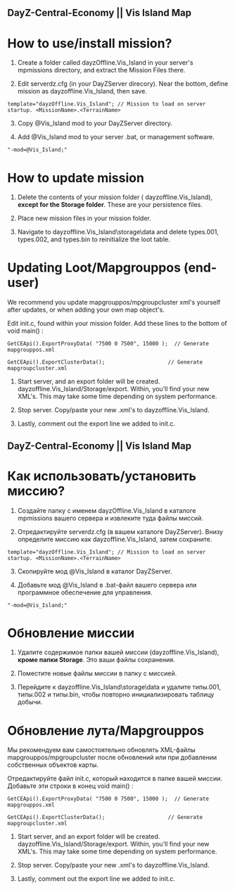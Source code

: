 DayZ-Central-Economy || Vis Island Map
--------------------------------------------------------------------------------

# How to use/install mission?

1. Create a folder called dayzOffline.Vis_Island in your server's mpmissions directory, and extract the Mission Files there.

2. Edit serverdz.cfg (in your DayZServer direcory). Near the bottom, define mission as dayzoffline.Vis_Island, then save.

`template="dayzOffline.Vis_Island"; // Mission to load on server startup. <MissionName>.<TerrainName>`

3. Copy @Vis_Island mod to your DayZServer directory.

4. Add @Vis_Island mod to your server .bat, or management software.

`"-mod=@Vis_Island;"`

# How to update mission

1. Delete the contents of your mission folder ( dayzoffline.Vis_Island), **except for the Storage folder**. These are your persistence files.

2. Place new mission files in your mission folder.

3. Navigate to dayzoffline.Vis_Island\storage\data and delete types.001, types.002, and types.bin to reinitialize the loot table.

# Updating Loot/Mapgrouppos (end-user)

We recommend you update mapgrouppos/mpgroupcluster xml's yourself after updates, or when adding your own map object's.

Edit init.c, found within your mission folder. Add these lines to the bottom of void main() :

`GetCEApi().ExportProxyData( "7500 0 7500", 15000 );  // Generate mapgrouppos.xml`

`GetCEApi().ExportClusterData();                    // Generate mapgroupcluster.xml`

1. Start server, and an export folder will be created. dayzoffline.Vis_Island/Storage/export. Within, you'll find your new XML's. This may take some time depending on system performance.

2. Stop server. Copy/paste your new .xml's to dayzoffline.Vis_Island.

3. Lastly, comment out the export line we added to init.c.

DayZ-Central-Economy || Vis Island Map
--------------------------------------------------------------------------------

# Как использовать/установить миссию?

1. Создайте папку с именем dayzOffline.Vis_Island в каталоге mpmissions вашего сервера и извлеките туда файлы миссий.

2. Отредактируйте serverdz.cfg (в вашем каталоге DayZServer). Внизу определите миссию как dayzoffline.Vis_Island, затем сохраните.

`template="dayzOffline.Vis_Island"; // Mission to load on server startup. <MissionName>.<TerrainName>`

3. Скопируйте мод @Vis_Island в каталог DayZServer.

4. Добавьте мод @Vis_Island в .bat-файл вашего сервера или программное обеспечение для управления.

`"-mod=@Vis_Island;"`

# Обновление миссии

1. Удалите содержимое папки вашей миссии (dayzoffline.Vis_Island), **кроме папки Storage**. Это ваши файлы сохранения.

2. Поместите новые файлы миссии в папку с миссией.

3. Перейдите к dayzoffline.Vis_Island\storage\data и удалите типы.001, типы.002 и типы.bin, чтобы повторно инициализировать таблицу добычи.

# Обновление лута/Mapgrouppos

Мы рекомендуем вам самостоятельно обновлять XML-файлы mapgrouppos/mpgroupcluster после обновлений или при добавлении собственных объектов карты.

Отредактируйте файл init.c, который находится в папке вашей миссии. Добавьте эти строки в конец void main() :

`GetCEApi().ExportProxyData( "7500 0 7500", 15000 );  // Generate mapgrouppos.xml`

`GetCEApi().ExportClusterData();                    // Generate mapgroupcluster.xml`

1. Start server, and an export folder will be created. dayzoffline.Vis_Island/Storage/export. Within, you'll find your new XML's. This may take some time depending on system performance.

2. Stop server. Copy/paste your new .xml's to dayzoffline.Vis_Island.

3. Lastly, comment out the export line we added to init.c.
